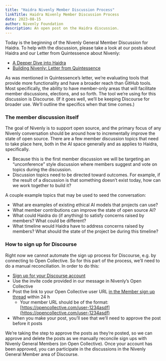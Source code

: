 ```yaml
---
title: "Haidra Nivenly Member Discussion Process"
linkTitle: Haidra Nivenly Member Discussion Process
date: 2023-08-15
author: Nivenly Foundation
description: An open post on the Haidra discussion.
---
```


Today is the beginning of the Nivenly General Member Discussion for Haidra. To help with the discussion, please take a look at our posts about Haidra and our Letter from Quintessence about Nivenly:

* [A Deeper Dive into Haidra](/blog/)
* [Building Nivenly: Letter from Quintessence](/blog/2023/08/14/building-nivenly-a-letter-from-quintessence/)

As was mentioned in Quintessence’s letter, we’re evaluating tools that provide more functionality and have a broader reach than GitHub tools. Most specifically, the ability to have member-only areas that will facilitate member discussions, elections, and so forth. The tool we’re using for this discussion is Discourse. (If it goes well, we’ll be keeping Discourse for broader use. We’ll outline the specifics when that time comes.)

### The member discussion itself

The goal of Nivenly is to support open source, and the primary focus of any Nivenly conversation should be around how to incrementally improve the state of open source. There are a few member discussion topics that need to take place here, both in the AI space generally and as applies to Haidra, specifically.

* Because this is the first member discussion we will be targeting an “unconference” style discussion where members suggest and vote on topics during the discussion.
* Discussion topics need to be directed toward outcomes. For example, if the result of a discussion is that something doesn’t exist today, how can we work together to build it?

A couple example topics that may be used to seed the conversation:

* What are examples of existing ethical AI models that projects can use?
* What member contributions can improve the state of open source AI?
* What could Haidra do (if anything) to satisfy concerns raised by members? What could be different?
* What timeline would Haidra have to address concerns raised by members? What should the state of the project be during this timeline?


### How to sign up for Discourse

Right now we cannot automate the sign up process for Discourse, e.g. by connecting to Open Collective. So for this part of the process, we’ll need to do a manual reconciliation. In order to do this:

* [Sign up for your Discourse account](https://nivenly.discourse.group)
* Use the invite code provided in our message in Nivenly’s Open Collective
* Post the link to your Open Collective user URL [in the Member sign up thread](https://nivenly.discourse.group/t/nivenly-member-sign-up-thread/14) within 24 h
    * Your member URL should be of the format: [https://opencollective.com/user-1234asdf](https://opencollective.com/user-1234asdf)
* When you make your post, you’ll see that we’ll need to approve the post before it posts

We’re taking the step to approve the posts as they’re posted, so we can approve and delete the posts as we manually reconcile sign ups with Nivenly General Members (on Open Collective). Once your account has been approved, you can participate in the discussions in the Nivenly General Member area of Discourse.
